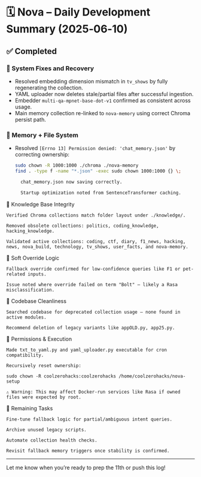 

# 🗓️ Nova – Daily Development Summary (2025‑06‑10)

## ✅ Completed

### 🔧 System Fixes and Recovery
- Resolved embedding dimension mismatch in `tv_shows` by fully regenerating the collection.
- YAML uploader now deletes stale/partial files after successful ingestion.
- Embedder `multi-qa-mpnet-base-dot-v1` confirmed as consistent across usage.
- Main memory collection re-linked to `nova-memory` using correct Chroma persist path.

### 💾 Memory + File System
- Resolved `[Errno 13] Permission denied: 'chat_memory.json'` by correcting ownership:
  ```bash
  sudo chown -R 1000:1000 ./chroma ./nova-memory
  find . -type f -name "*.json" -exec sudo chown 1000:1000 {} \;

    chat_memory.json now saving correctly.

    Startup optimization noted from SentenceTransformer caching.

🧠 Knowledge Base Integrity

    Verified Chroma collections match folder layout under ./knowledge/.

    Removed obsolete collections: politics, coding_knowledge, hacking_knowledge.

    Validated active collections: coding, ctf, diary, f1_news, hacking, news, nova_build, technology, tv_shows, user_facts, and nova-memory.

🤖 Soft Override Logic

    Fallback override confirmed for low-confidence queries like F1 or pet-related inputs.

    Issue noted where override failed on term "Bolt" — likely a Rasa misclassification.

🧼 Codebase Cleanliness

    Searched codebase for deprecated collection usage — none found in active modules.

    Recommend deletion of legacy variants like appOLD.py, app25.py.

🔐 Permissions & Execution

    Made txt_to_yaml.py and yaml_uploader.py executable for cron compatibility.

    Recursively reset ownership:

    sudo chown -R coolzerohacks:coolzerohacks /home/coolzerohacks/nova-setup

    ⚠️ Warning: This may affect Docker-run services like Rasa if owned files were expected by root.

📝 Remaining Tasks

    Fine-tune fallback logic for partial/ambiguous intent queries.

    Archive unused legacy scripts.

    Automate collection health checks.

    Revisit fallback memory triggers once stability is confirmed.


---

Let me know when you’re ready to prep the 11th or push this log!

